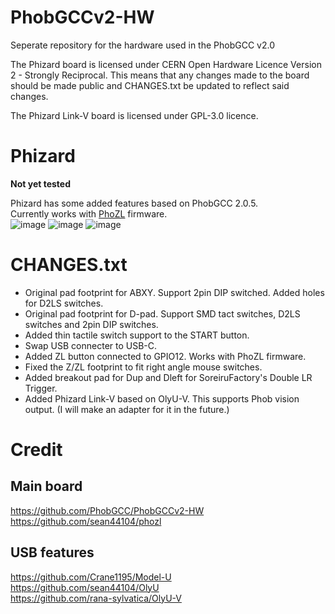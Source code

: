 # PhobGCCv2-HW
Seperate repository for the hardware used in the PhobGCC v2.0

The Phizard board is licensed under CERN Open Hardware Licence Version 2 - Strongly Reciprocal.
This means that any changes made to the board should be made public and CHANGES.txt be updated to reflect said changes.

The Phizard Link-V board is licensed under GPL-3.0 licence.  

# Phizard
**Not yet tested**  

Phizard has some added features based on PhobGCC 2.0.5.  
Currently works with [PhoZL](https://github.com/sean44104/PhoZL) firmware.  
![image](https://github.com/VIZARDCLUB/Phizard-HW/assets/134335147/83d506ce-dc8b-435e-b41e-be14c6ea5f8f)
![image](https://github.com/VIZARDCLUB/Phizard-HW/assets/134335147/3473c820-71ee-499b-a177-d424e563db54)
![image](https://github.com/VIZARDCLUB/Phizard-HW/assets/134335147/df654ec8-4677-4bfc-84fb-fe51693e88d6)

# CHANGES.txt
- Original pad footprint for ABXY. Support 2pin DIP switched. Added holes for D2LS switches.  
- Original pad footprint for D-pad. Support SMD tact switches, D2LS switches and 2pin DIP switches.  
- Added thin tactile switch support to the START button.  
- Swap USB connecter to USB-C.  
- Added ZL button connected to GPIO12. Works with PhoZL firmware.  
- Fixed the Z/ZL footprint to fit right angle mouse switches.  
- Added breakout pad for Dup and Dleft for SoreiruFactory's Double LR Trigger.  
- Added Phizard Link-V based on OlyU-V. This supports Phob vision output. (I will make an adapter for it in the future.)  

# Credit
## Main board
https://github.com/PhobGCC/PhobGCCv2-HW  
https://github.com/sean44104/phozl  

## USB features
https://github.com/Crane1195/Model-U  
https://github.com/sean44104/OlyU  
https://github.com/rana-sylvatica/OlyU-V  
